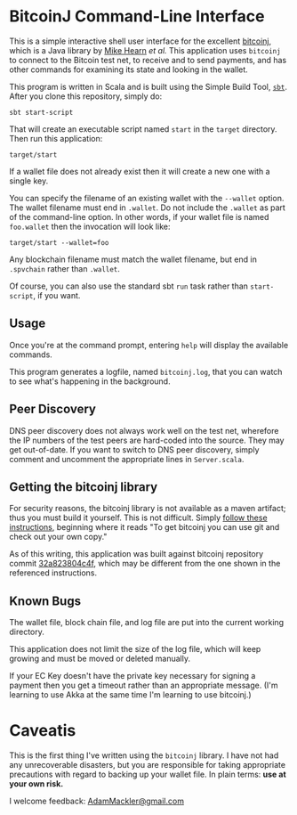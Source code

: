 BitcoinJ Command-Line Interface
===============================

This is a simple interactive shell user interface for the excellent
[bitcoinj](https://code.google.com/p/bitcoinj/), which is a Java
library by [Mike Hearn](http://plan99.net/~mike/) _et al._ This
application uses `bitcoinj` to connect to the Bitcoin test net, to
receive and to send payments, and has other commands for examining its
state and looking in the wallet.

This program is written in Scala and is built using the Simple Build
Tool, [`sbt`](http://www.scala-sbt.org/release/docs/).  After you
clone this repository, simply do:

    sbt start-script

That will create an executable script named `start` in the `target`
directory.  Then run this application:

    target/start

If a wallet file does not already exist then it will create a new one
with a single key.

You can specify the filename of an existing wallet with the `--wallet`
option.  The wallet filename must end in `.wallet`.  Do not include
the `.wallet` as part of the command-line option.  In other words, if
your wallet file is named `foo.wallet` then the invocation will look
like:

    target/start --wallet=foo

Any blockchain filename must match the wallet filename, but end in
`.spvchain` rather than `.wallet`.

Of course, you can also use the standard sbt `run` task rather than
`start-script`, if you want.

Usage
-----

Once you're at the command prompt, entering `help` will display the
available commands.

This program generates a logfile, named `bitcoinj.log`, that you can
watch to see what's happening in the background.

Peer Discovery
--------------

DNS peer discovery does not always work well on the test net,
wherefore the IP numbers of the test peers are hard-coded into the
source.  They may get out-of-date.  If you want to switch to DNS peer
discovery, simply comment and uncomment the appropriate lines in
`Server.scala`.

Getting the bitcoinj library
----------------------------

For security reasons, the bitcoinj library is not available as a maven
artifact; thus you must build it yourself.  This is not difficult.
Simply
[follow these instructions](https://code.google.com/p/bitcoinj/wiki/UsingMaven),
beginning where it reads "To get bitcoinj you can use git and check out
your own copy."

As of this writing, this application was built against bitcoinj repository
commit
[32a823804c4f](https://code.google.com/p/bitcoinj/source/detail?r=32a823804c4ff89f89aeff73da42498be84672ee),
which may be different from the one shown in the referenced instructions.

Known Bugs
----------

The wallet file, block chain file, and log file are put into the
current working directory.

This application does not limit the size of the log file, which will
keep growing and must be moved or deleted manually.

If your EC Key doesn't have the private key necessary for signing a
payment then you get a timeout rather than an appropriate message.
(I'm learning to use Akka at the same time I'm learning to use
bitcoinj.)

Caveatis
========

This is the first thing I've written using the `bitcoinj` library.  I
have not had any unrecoverable disasters, but you are responsible for
taking appropriate precautions with regard to backing up your wallet
file.  In plain terms: **use at your own risk.**

I welcome feedback:
[AdamMackler@gmail.com](mailto://AdamMackler@gmail.com?subject=Bitcoinj-CLI+Feedback)
